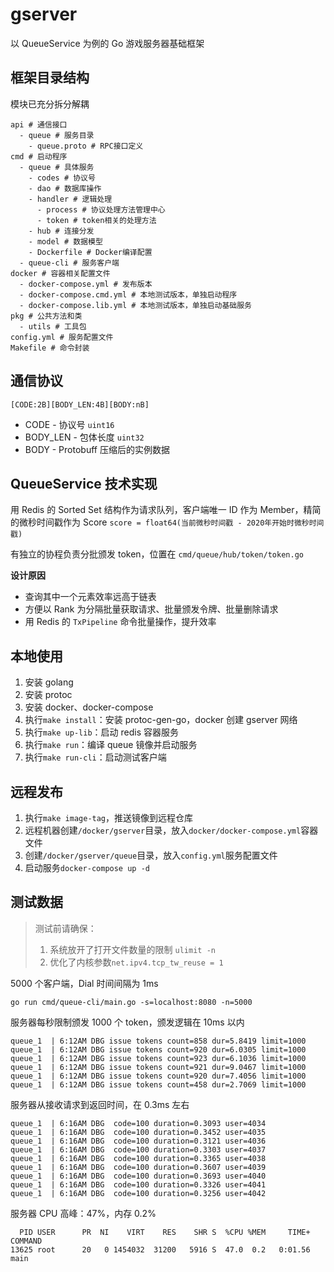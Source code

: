 # gserver

以 QueueService 为例的 Go 游戏服务器基础框架

## 框架目录结构

模块已充分拆分解耦

```
api # 通信接口
  - queue # 服务目录
    - queue.proto # RPC接口定义
cmd # 启动程序
  - queue # 具体服务
    - codes # 协议号
    - dao # 数据库操作
    - handler # 逻辑处理
      - process # 协议处理方法管理中心
      - token # token相关的处理方法
    - hub # 连接分发
    - model # 数据模型
    - Dockerfile # Docker编译配置
  - queue-cli # 服务客户端
docker # 容器相关配置文件
  - docker-compose.yml # 发布版本
  - docker-compose.cmd.yml # 本地测试版本，单独启动程序
  - docker-compose.lib.yml # 本地测试版本，单独启动基础服务
pkg # 公共方法和类
  - utils # 工具包
config.yml # 服务配置文件
Makefile # 命令封装
```

## 通信协议

`[CODE:2B][BODY_LEN:4B][BODY:nB]`

- CODE - 协议号 `uint16`
- BODY_LEN - 包体长度 `uint32`
- BODY - Protobuff 压缩后的实例数据

## QueueService 技术实现

用 Redis 的 Sorted Set 结构作为请求队列，客户端唯一 ID 作为 Member，精简的微秒时间戳作为 Score `score = float64(当前微秒时间戳 - 2020年开始时微秒时间戳)`

有独立的协程负责分批颁发 token，位置在 `cmd/queue/hub/token/token.go`

**设计原因**

- 查询其中一个元素效率远高于链表
- 方便以 Rank 为分隔批量获取请求、批量颁发令牌、批量删除请求
- 用 Redis 的 `TxPipeline` 命令批量操作，提升效率

## 本地使用

1. 安装 golang
2. 安装 protoc
3. 安装 docker、docker-compose
4. 执行`make install`：安装 protoc-gen-go，docker 创建 gserver 网络
5. 执行`make up-lib`：启动 redis 容器服务
6. 执行`make run`：编译 queue 镜像并启动服务
7. 执行`make run-cli`：启动测试客户端

## 远程发布

1. 执行`make image-tag`，推送镜像到远程仓库
2. 远程机器创建`/docker/gserver`目录，放入`docker/docker-compose.yml`容器文件
3. 创建`/docker/gserver/queue`目录，放入`config.yml`服务配置文件
4. 启动服务`docker-compose up -d`

## 测试数据

> 测试前请确保：
>
> 1. 系统放开了打开文件数量的限制 `ulimit -n`
> 2. 优化了内核参数`net.ipv4.tcp_tw_reuse = 1`

5000 个客户端，Dial 时间间隔为 1ms

```
go run cmd/queue-cli/main.go -s=localhost:8080 -n=5000
```

服务器每秒限制颁发 1000 个 token，颁发逻辑在 10ms 以内

```
queue_1  | 6:12AM DBG issue tokens count=858 dur=5.8419 limit=1000
queue_1  | 6:12AM DBG issue tokens count=920 dur=6.0305 limit=1000
queue_1  | 6:12AM DBG issue tokens count=923 dur=6.1036 limit=1000
queue_1  | 6:12AM DBG issue tokens count=921 dur=9.0467 limit=1000
queue_1  | 6:12AM DBG issue tokens count=920 dur=7.4056 limit=1000
queue_1  | 6:12AM DBG issue tokens count=458 dur=2.7069 limit=1000
```

服务器从接收请求到返回时间，在 0.3ms 左右

```
queue_1  | 6:16AM DBG  code=100 duration=0.3093 user=4034
queue_1  | 6:16AM DBG  code=100 duration=0.3452 user=4035
queue_1  | 6:16AM DBG  code=100 duration=0.3121 user=4036
queue_1  | 6:16AM DBG  code=100 duration=0.3303 user=4037
queue_1  | 6:16AM DBG  code=100 duration=0.3365 user=4038
queue_1  | 6:16AM DBG  code=100 duration=0.3607 user=4039
queue_1  | 6:16AM DBG  code=100 duration=0.3693 user=4040
queue_1  | 6:16AM DBG  code=100 duration=0.3326 user=4041
queue_1  | 6:16AM DBG  code=100 duration=0.3256 user=4042
```

服务器 CPU 高峰：47%，内存 0.2%

```
  PID USER      PR  NI    VIRT    RES    SHR S  %CPU %MEM     TIME+ COMMAND
13625 root      20   0 1454032  31200   5916 S  47.0  0.2   0:01.56 main
```
